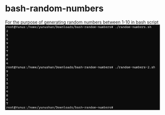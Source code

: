 # bash-random-numbers
For the purpose of generating random numbers between 1-10 in bash script
![Screenshot](screenshot1.png)
